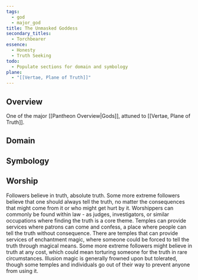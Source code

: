 ```yaml
---
tags:
  - god
  - major_god
title: The Unmasked Goddess
secondary_titles:
  - Torchbearer
essence:
  - Honesty
  - Truth Seeking
todo:
  - Populate sections for domain and symbology
plane:
  - "[[Vertae, Plane of Truth]]"
---
```

## Overview
One of the major [[Pantheon Overview|Gods]], attuned to [[Vertae, Plane of Truth]].
## Domain

## Symbology

## Worship
Followers believe in truth, absolute truth. Some more extreme followers believe that one should always tell the truth, no matter the consequences that might come from it or who might get hurt by it. Worshippers can commonly be found within law - as judges, investigators, or similar occupations where finding the truth is a core theme. Temples can provide services where patrons can come and confess, a place where people can tell the truth without consequence. There are temples that can provide services of enchantment magic, where someone could be forced to tell the truth through magical means. Some more extreme followers might believe in truth at any cost, which could mean torturing someone for the truth in rare circumstances. Illusion magic is generally frowned upon but tolerated, though some temples and individuals go out of their way to prevent anyone from using it.